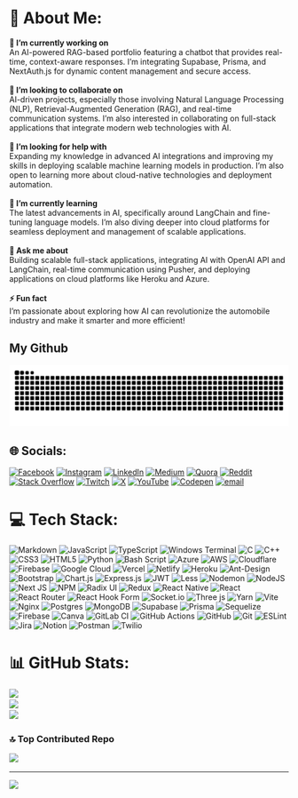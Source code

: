 # 💫 About Me:

**🔭 I’m currently working on** <br>An AI-powered RAG-based portfolio featuring a chatbot that provides real-time, context-aware responses. I’m integrating Supabase, Prisma, and NextAuth.js for dynamic content management and secure access.<br><br>**👯 I’m looking to collaborate on** <br>AI-driven projects, especially those involving Natural Language Processing (NLP), Retrieval-Augmented Generation (RAG), and real-time communication systems. I’m also interested in collaborating on full-stack applications that integrate modern web technologies with AI.<br><br>**🤝 I’m looking for help with** <br>Expanding my knowledge in advanced AI integrations and improving my skills in deploying scalable machine learning models in production. I’m also open to learning more about cloud-native technologies and deployment automation.<br><br>**🌱 I’m currently learning** <br>The latest advancements in AI, specifically around LangChain and fine-tuning language models. I’m also diving deeper into cloud platforms for seamless deployment and management of scalable applications.<br><br>**💬 Ask me about** <br>Building scalable full-stack applications, integrating AI with OpenAI API and LangChain, real-time communication using Pusher, and deploying applications on cloud platforms like Heroku and Azure.<br><br>**⚡ Fun fact** <br>I’m passionate about exploring how AI can revolutionize the automobile industry and make it smarter and more efficient!

## My Github

<picture>
  <source media="(prefers-color-scheme: dark)" srcset="https://raw.githubusercontent.com/arfat-xyz/arfat-xyz/output/github-snake-dark.svg" />
  <source media="(prefers-color-scheme: light)" srcset="https://raw.githubusercontent.com/arfat-xyz/arfat-xyz/output/github-snake.svg" />
  <img alt="github-snake" src="https://raw.githubusercontent.com/arfat-xyz/arfat-xyz/output/github-snake.svg" />
</picture>

## 🌐 Socials:

[![Facebook](https://img.shields.io/badge/Facebook-%231877F2.svg?logo=Facebook&logoColor=white)](https://facebook.com/arfat.xyz) [![Instagram](https://img.shields.io/badge/Instagram-%23E4405F.svg?logo=Instagram&logoColor=white)](https://instagram.com/arfatapp) [![LinkedIn](https://img.shields.io/badge/LinkedIn-%230077B5.svg?logo=linkedin&logoColor=white)](https://linkedin.com/in/arfat-rahman) [![Medium](https://img.shields.io/badge/Medium-12100E?logo=medium&logoColor=white)](https://medium.com/@@arfatxyz) [![Quora](https://img.shields.io/badge/Quora-%23B92B27.svg?logo=Quora&logoColor=white)](https://quora.com/profile/arfatur-rahman) [![Reddit](https://img.shields.io/badge/Reddit-%23FF4500.svg?logo=Reddit&logoColor=white)](https://reddit.com/user/Leading_Mix2494/) [![Stack Overflow](https://img.shields.io/badge/-Stackoverflow-FE7A16?logo=stack-overflow&logoColor=white)](https://stackoverflow.com/users/12746154) [![Twitch](https://img.shields.io/badge/Twitch-%239146FF.svg?logo=Twitch&logoColor=white)](https://twitch.tv/arfatapp) [![X](https://img.shields.io/badge/X-black.svg?logo=X&logoColor=white)](https://x.com/arfatapp) [![YouTube](https://img.shields.io/badge/YouTube-%23FF0000.svg?logo=YouTube&logoColor=white)](https://youtube.com/@@arfatapp) [![Codepen](https://img.shields.io/badge/Codepen-000000?logo=codepen&logoColor=white)](https://codepen.io/arfatapp) [![email](https://img.shields.io/badge/Email-D14836?logo=gmail&logoColor=white)](mailto:arfatrahman08@gmail.com)

# 💻 Tech Stack:

![Markdown](https://img.shields.io/badge/markdown-%23000000.svg?style=plastic&logo=markdown&logoColor=white) ![JavaScript](https://img.shields.io/badge/javascript-%23323330.svg?style=plastic&logo=javascript&logoColor=%23F7DF1E) ![TypeScript](https://img.shields.io/badge/typescript-%23007ACC.svg?style=plastic&logo=typescript&logoColor=white) ![Windows Terminal](https://img.shields.io/badge/Windows%20Terminal-%234D4D4D.svg?style=plastic&logo=windows-terminal&logoColor=white) ![C](https://img.shields.io/badge/c-%2300599C.svg?style=plastic&logo=c&logoColor=white) ![C++](https://img.shields.io/badge/c++-%2300599C.svg?style=plastic&logo=c%2B%2B&logoColor=white) ![CSS3](https://img.shields.io/badge/css3-%231572B6.svg?style=plastic&logo=css3&logoColor=white) ![HTML5](https://img.shields.io/badge/html5-%23E34F26.svg?style=plastic&logo=html5&logoColor=white) ![Python](https://img.shields.io/badge/python-3670A0?style=plastic&logo=python&logoColor=ffdd54) ![Bash Script](https://img.shields.io/badge/bash_script-%23121011.svg?style=plastic&logo=gnu-bash&logoColor=white) ![Azure](https://img.shields.io/badge/azure-%230072C6.svg?style=plastic&logo=microsoftazure&logoColor=white) ![AWS](https://img.shields.io/badge/AWS-%23FF9900.svg?style=plastic&logo=amazon-aws&logoColor=white) ![Cloudflare](https://img.shields.io/badge/Cloudflare-F38020?style=plastic&logo=Cloudflare&logoColor=white) ![Firebase](https://img.shields.io/badge/firebase-%23039BE5.svg?style=plastic&logo=firebase) ![Google Cloud](https://img.shields.io/badge/GoogleCloud-%234285F4.svg?style=plastic&logo=google-cloud&logoColor=white) ![Vercel](https://img.shields.io/badge/vercel-%23000000.svg?style=plastic&logo=vercel&logoColor=white) ![Netlify](https://img.shields.io/badge/netlify-%23000000.svg?style=plastic&logo=netlify&logoColor=#00C7B7) ![Heroku](https://img.shields.io/badge/heroku-%23430098.svg?style=plastic&logo=heroku&logoColor=white) ![Ant-Design](https://img.shields.io/badge/-AntDesign-%230170FE?style=plastic&logo=ant-design&logoColor=white) ![Bootstrap](https://img.shields.io/badge/bootstrap-%238511FA.svg?style=plastic&logo=bootstrap&logoColor=white) ![Chart.js](https://img.shields.io/badge/chart.js-F5788D.svg?style=plastic&logo=chart.js&logoColor=white) ![Express.js](https://img.shields.io/badge/express.js-%23404d59.svg?style=plastic&logo=express&logoColor=%2361DAFB) ![JWT](https://img.shields.io/badge/JWT-black?style=plastic&logo=JSON%20web%20tokens) ![Less](https://img.shields.io/badge/less-2B4C80?style=plastic&logo=less&logoColor=white) ![Nodemon](https://img.shields.io/badge/NODEMON-%23323330.svg?style=plastic&logo=nodemon&logoColor=%BBDEAD) ![NodeJS](https://img.shields.io/badge/node.js-6DA55F?style=plastic&logo=node.js&logoColor=white) ![Next JS](https://img.shields.io/badge/Next-black?style=plastic&logo=next.js&logoColor=white) ![NPM](https://img.shields.io/badge/NPM-%23CB3837.svg?style=plastic&logo=npm&logoColor=white) ![Radix UI](https://img.shields.io/badge/radix%20ui-161618.svg?style=plastic&logo=radix-ui&logoColor=white) ![Redux](https://img.shields.io/badge/redux-%23593d88.svg?style=plastic&logo=redux&logoColor=white) ![React Native](https://img.shields.io/badge/react_native-%2320232a.svg?style=plastic&logo=react&logoColor=%2361DAFB) ![React](https://img.shields.io/badge/react-%2320232a.svg?style=plastic&logo=react&logoColor=%2361DAFB) ![React Router](https://img.shields.io/badge/React_Router-CA4245?style=plastic&logo=react-router&logoColor=white) ![React Hook Form](https://img.shields.io/badge/React%20Hook%20Form-%23EC5990.svg?style=plastic&logo=reacthookform&logoColor=white) ![Socket.io](https://img.shields.io/badge/Socket.io-black?style=plastic&logo=socket.io&badgeColor=010101) ![Three js](https://img.shields.io/badge/threejs-black?style=plastic&logo=three.js&logoColor=white) ![Yarn](https://img.shields.io/badge/yarn-%232C8EBB.svg?style=plastic&logo=yarn&logoColor=white) ![Vite](https://img.shields.io/badge/vite-%23646CFF.svg?style=plastic&logo=vite&logoColor=white) ![Nginx](https://img.shields.io/badge/nginx-%23009639.svg?style=plastic&logo=nginx&logoColor=white) ![Postgres](https://img.shields.io/badge/postgres-%23316192.svg?style=plastic&logo=postgresql&logoColor=white) ![MongoDB](https://img.shields.io/badge/MongoDB-%234ea94b.svg?style=plastic&logo=mongodb&logoColor=white) ![Supabase](https://img.shields.io/badge/Supabase-3ECF8E?style=plastic&logo=supabase&logoColor=white) ![Prisma](https://img.shields.io/badge/Prisma-3982CE?style=plastic&logo=Prisma&logoColor=white) ![Sequelize](https://img.shields.io/badge/Sequelize-52B0E7?style=plastic&logo=Sequelize&logoColor=white) ![Firebase](https://img.shields.io/badge/firebase-a08021?style=plastic&logo=firebase&logoColor=ffcd34) ![Canva](https://img.shields.io/badge/Canva-%2300C4CC.svg?style=plastic&logo=Canva&logoColor=white) ![GitLab CI](https://img.shields.io/badge/gitlab%20CI-%23181717.svg?style=plastic&logo=gitlab&logoColor=white) ![GitHub Actions](https://img.shields.io/badge/github%20actions-%232671E5.svg?style=plastic&logo=githubactions&logoColor=white) ![GitHub](https://img.shields.io/badge/github-%23121011.svg?style=plastic&logo=github&logoColor=white) ![Git](https://img.shields.io/badge/git-%23F05033.svg?style=plastic&logo=git&logoColor=white) ![ESLint](https://img.shields.io/badge/ESLint-4B3263?style=plastic&logo=eslint&logoColor=white) ![Jira](https://img.shields.io/badge/jira-%230A0FFF.svg?style=plastic&logo=jira&logoColor=white) ![Notion](https://img.shields.io/badge/Notion-%23000000.svg?style=plastic&logo=notion&logoColor=white) ![Postman](https://img.shields.io/badge/Postman-FF6C37?style=plastic&logo=postman&logoColor=white) ![Twilio](https://img.shields.io/badge/Twilio-F22F46?style=plastic&logo=Twilio&logoColor=white)

# 📊 GitHub Stats:

![](https://github-readme-stats.vercel.app/api?username=arfat-xyz&theme=dark&hide_border=false&include_all_commits=false&count_private=false)<br/>
![](https://nirzak-streak-stats.vercel.app/?user=arfat-xyz&theme=dark&hide_border=false)<br/>
![](https://github-readme-stats.vercel.app/api/top-langs/?username=arfat-xyz&theme=dark&hide_border=false&include_all_commits=false&count_private=false&layout=compact)

### 🔝 Top Contributed Repo

![](https://github-contributor-stats.vercel.app/api?username=arfat-xyz&limit=5&theme=dark&combine_all_yearly_contributions=true)

---

[![](https://visitcount.itsvg.in/api?id=arfat-xyz&icon=0&color=2)](https://visitcount.itsvg.in)

<!-- Proudly created with GPRM ( https://gprm.itsvg.in ) -->
